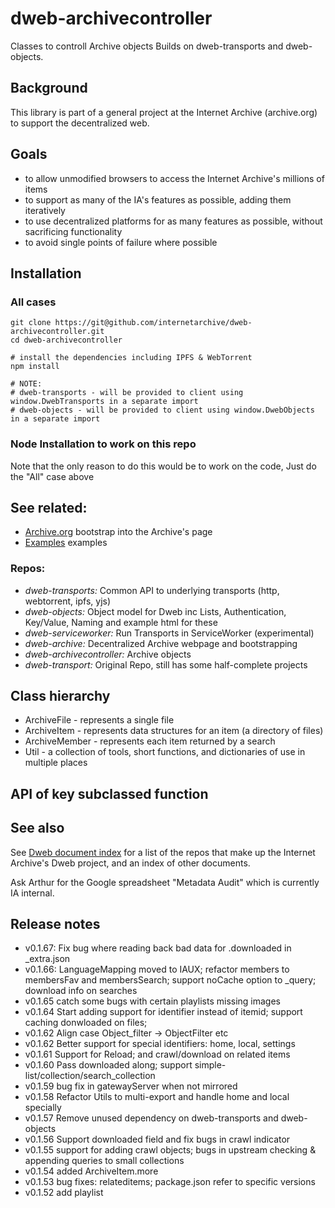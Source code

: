 # dweb-archivecontroller
Classes to controll Archive objects
Builds on dweb-transports and dweb-objects.

## Background
This library is part of a general project at the Internet Archive (archive.org)
to support the decentralized web.

## Goals
* to allow unmodified browsers to access the Internet Archive's millions of items
* to support as many of the IA's features as possible, adding them iteratively
* to use decentralized platforms for as many features as possible, without sacrificing functionality
* to avoid single points of failure where possible

## Installation
### All cases
```
git clone https://git@github.com/internetarchive/dweb-archivecontroller.git
cd dweb-archivecontroller

# install the dependencies including IPFS & WebTorrent
npm install

# NOTE:
# dweb-transports - will be provided to client using window.DwebTransports in a separate import
# dweb-objects - will be provided to client using window.DwebObjects in a separate import

```

### Node Installation to work on this repo
Note that the only reason to do this would be to work on the code,
Just do the "All" case above

## See related:

* [Archive.org](https://dweb.archive.org/details) bootstrap into the Archive's page
* [Examples](https://dweb.me/examples) examples

### Repos:
* *dweb-transports:* Common API to underlying transports (http, webtorrent, ipfs, yjs)
* *dweb-objects:* Object model for Dweb inc Lists, Authentication, Key/Value, Naming and example html for these
* *dweb-serviceworker:* Run Transports in ServiceWorker (experimental)
* *dweb-archive:* Decentralized Archive webpage and bootstrapping
* *dweb-archivecontroller:* Archive objects
* *dweb-transport:* Original Repo, still has some half-complete projects

## Class hierarchy
* ArchiveFile - represents a single file
* ArchiveItem - represents data structures for an item (a directory of files)
* ArchiveMember - represents each item returned by a search
* Util - a collection of tools, short functions, and dictionaries of use in multiple places

## API of key subclassed function

## See also
See [Dweb document index](https://github.com/internetarchive/dweb-transports/blob/master/DOCUMENTINDEX.md) for a list of the repos that make up the Internet Archive's Dweb project, and an index of other documents. 

Ask Arthur for the Google spreadsheet "Metadata Audit" which is currently IA internal. 

## Release notes

* v0.1.67: Fix bug where reading back bad data for .downloaded in _extra.json
* v0.1.66: LanguageMapping moved to IAUX; refactor members to membersFav and membersSearch; support noCache option to _query; download info on searches
* v0.1.65 catch some bugs with certain playlists missing images
* v0.1.64 Start adding support for identifier instead of itemid; support caching donwloaded on files; 
* v0.1.62 Align case Object_filter -> ObjectFilter etc
* v0.1.62 Better support for special identifiers: home, local, settings
* v0.1.61 Support for Reload; and crawl/download on related items
* v0.1.60 Pass downloaded along; support simple-list/collection/search_collection
* v0.1.59 bug fix in gatewayServer when not mirrored
* v0.1.58 Refactor Utils to multi-export and handle home and local specially
* v0.1.57 Remove unused dependency on dweb-transports and dweb-objects
* v0.1.56 Support downloaded field and fix bugs in crawl indicator
* v0.1.55 support for adding crawl objects; bugs in upstream checking & appending queries to small collections
* v0.1.54 added ArchiveItem.more
* v0.1.53 bug fixes: relateditems; package.json refer to specific versions 
* v0.1.52 add playlist
